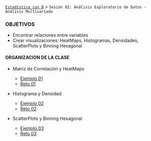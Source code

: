 [`Estadística con R`](../Readme.md) > `Sesión 02: Análisis Exploratorio de Datos - Análisis Multivariado`

### OBJETIVOS 
- Encontrar relaciones entre variables
- Crear visualizaciones: HeatMaps, Histogramas, Densidades, ScatterPlots y Binning Hexagonal

#### ORGANIZACION DE LA CLASE 

- Matriz de Correlación y HeatMaps
	- [Ejemplo 01](Ejemplo-01)
	- [Reto 01](Reto-01)

- Histograma y Densidad
	- [Ejemplo 02](Ejemplo-01)
	- [Reto 02](Reto-01)

- ScatterPlots y Binning Hexagonal
	- [Ejemplo 03](Ejemplo-03)
	- [Reto 03](Reto-03)





